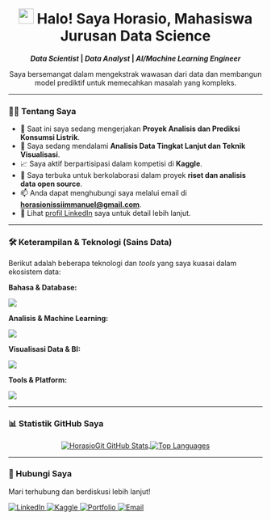 <h1 align="center">
  <img src="https://raw.githubusercontent.com/MartinHeinz/MartinHeinz/master/wave.gif" width="30px"> Halo! Saya Horasio, Mahasiswa Jurusan Data Science
</h1>

<p align="center">
  <strong>
    <i>Data Scientist</i> | <i>Data Analyst</i> | <i>AI/Machine Learning Engineer</i>
  </strong>
</p>

<p align="center">
  Saya bersemangat dalam mengekstrak wawasan dari data dan membangun model prediktif untuk memecahkan masalah yang kompleks.
</p>

---

### 👨‍💻 Tentang Saya

* 🔭 Saat ini saya sedang mengerjakan **Proyek Analisis dan Prediksi Konsumsi Listrik**.
* 🌱 Saya sedang mendalami **Analisis Data Tingkat Lanjut dan Teknik Visualisasi**.
* 📈 Saya aktif berpartisipasi dalam kompetisi di **Kaggle**.
* 🤝 Saya terbuka untuk berkolaborasi dalam proyek **riset dan analisis data open source**.
* 📫 Anda dapat menghubungi saya melalui email di **horasionissiimmanuel@gmail.com**.
* 📄 Lihat [profil LinkedIn](https://linkedin.com/in/horasio-nissi-immanuel-65b886332) saya untuk detail lebih lanjut.

---

### 🛠️ Keterampilan & Teknologi (Sains Data)

Berikut adalah beberapa teknologi dan *tools* yang saya kuasai dalam ekosistem data:

**Bahasa & Database:**
<p align="left">
  <a href="https://skillicons.dev">
    <img src="https://skillicons.dev/icons?i=python,r,sql,bash" />
  </a>
</p>

**Analisis & Machine Learning:**
<p align="left">
  <a href="https://skillicons.dev">
    <img src="https://skillicons.dev/icons?i=numpy,pandas,sklearn,jupyter,keras,tensorflow,pytorch" />
  </a>
</p>

**Visualisasi Data & BI:**
<p align="left">
  <a href="https://skillicons.dev">
    <img src="https://skillicons.dev/icons?i=matplotlib,seaborn,tableau,powerbi,excel" />
  </a>
</p>

**Tools & Platform:**
<p align="left">
  <a href="https://skillicons.dev">
    <img src="https://skillicons.dev/icons?i=git,docker,aws,gcp,spark" />
  </a>
</p>

---

### 📊 Statistik GitHub Saya

<p align="center">
  <a href="https://github.com/anuraghazra/github-readme-stats">
    <img align="center" src="https://github-readme-stats.vercel.app/api?username=HorasioGit&show_icons=true&theme=tokyonight&locale=id" alt="HorasioGit GitHub Stats" />
  </a>
  <a href="https://github.com/anuraghazra/github-readme-stats">
    <img align="center" src="https://github-readme-stats.vercel.app/api/top-langs?username=HorasioGit&layout=compact&theme=tokyonight&locale=id" alt="Top Languages" />
  </a>
</p>

---

### 🔗 Hubungi Saya

Mari terhubung dan berdiskusi lebih lanjut!

<p align="left">
  <a href="https://linkedin.com/in/horasio-nissi-immanuel-65b886332" target="_blank">
    <img src="https://img.shields.io/badge/LinkedIn-0077B5?style=social&logo=linkedin" alt="LinkedIn"/>
  </a>
  <a href="https://www.kaggle.com/horasionissiimmanuel" target="_blank">
    <img src="https://img.shields.io/badge/Kaggle-20BEFF?style=social&logo=Kaggle" alt="Kaggle"/>
  </a>
  <a href="https://horasiogit.github.io/Horasio-Portofolio" target="_blank">
    <img src="https://img.shields.io/badge/Portofolio-black?style=social&logo=github" alt="Portfolio"/>
  </a>
  <a href="mailto:horasionissiimmanuel@gmail.com" target="_blank">
    <img src="https://img.shields.io/badge/Gmail-D14836?style=social&logo=gmail" alt="Email"/>
  </a>
</p>
